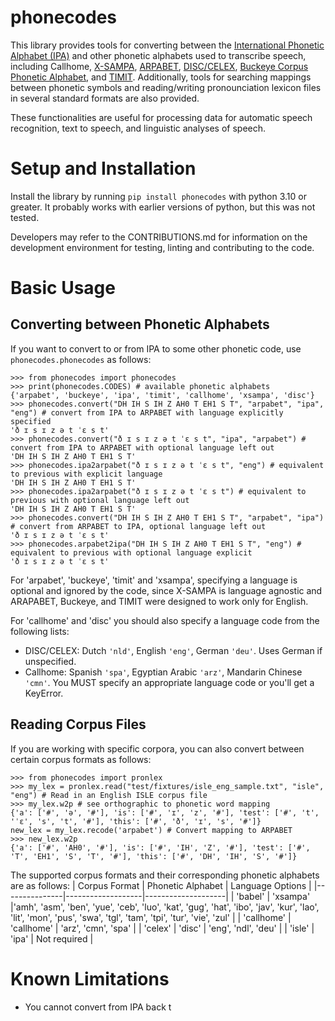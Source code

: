 # phonecodes
This library provides tools for converting between the [International Phonetic Alphabet (IPA)](https://en.wikipedia.org/wiki/International_Phonetic_Alphabet) and other phonetic alphabets used to transcribe speech, including Callhome, [X-SAMPA](https://en.wikipedia.org/wiki/X-SAMPA), [ARPABET](https://en.wikipedia.org/wiki/ARPABET), [DISC/CELEX](https://catalog.ldc.upenn.edu/LDC96L14), [Buckeye Corpus Phonetic Alphabet](https://buckeyecorpus.osu.edu/), and [TIMIT](https://catalog.ldc.upenn.edu/LDC93S1). Additionally, tools for searching mappings between phonetic symbols and reading/writing pronounciation lexicon files in several standard formats are also provided.

These functionalities are useful for processing data for automatic speech recognition, text to speech, and linguistic analyses of speech.

# Setup and Installation
Install the library by running `pip install phonecodes` with python 3.10 or greater. It probably works with earlier versions of python, but this was not tested.

Developers may refer to the CONTRIBUTIONS.md for information on the development environment for testing, linting and contributing to the code.

# Basic Usage
## Converting between Phonetic Alphabets
If you want to convert to or from IPA to some other phonetic code, use `phonecodes.phonecodes` as follows:
```
>>> from phonecodes import phonecodes
>>> print(phonecodes.CODES) # available phonetic alphabets
{'arpabet', 'buckeye', 'ipa', 'timit', 'callhome', 'xsampa', 'disc'}
>>> phonecodes.convert("DH IH S IH Z AH0 T EH1 S T", "arpabet", "ipa", "eng") # convert from IPA to ARPABET with language explicitly specified
'ð ɪ s ɪ z ə t ˈɛ s t'
>>> phonecodes.convert("ð ɪ s ɪ z ə t ˈɛ s t", "ipa", "arpabet") # convert from IPA to ARPABET with optional language left out
'DH IH S IH Z AH0 T EH1 S T'
>>> phonecodes.ipa2arpabet("ð ɪ s ɪ z ə t ˈɛ s t", "eng") # equivalent to previous with explicit language
'DH IH S IH Z AH0 T EH1 S T'
>>> phonecodes.ipa2arpabet("ð ɪ s ɪ z ə t ˈɛ s t") # equivalent to previous with optional language left out
'DH IH S IH Z AH0 T EH1 S T'
>>> phonecodes.convert("DH IH S IH Z AH0 T EH1 S T", "arpabet", "ipa") # convert from ARPABET to IPA, optional language left out
'ð ɪ s ɪ z ə t ˈɛ s t'
>>> phonecodes.arpabet2ipa("DH IH S IH Z AH0 T EH1 S T", "eng") # equivalent to previous with optional language explicit
'ð ɪ s ɪ z ə t ˈɛ s t'
```

For 'arpabet', 'buckeye', 'timit' and 'xsampa', specifying a language is optional and ignored by the code, since X-SAMPA is language agnostic and ARAPABET, Buckeye, and TIMIT were designed to work only for English.

For 'callhome' and 'disc' you should also specify a language code from the following lists:
- DISC/CELEX: Dutch `'nld'`, English `'eng'`, German `'deu'`. Uses German if unspecified.
- Callhome: Spanish `'spa'`, Egyptian Arabic `'arz'`, Mandarin Chinese `'cmn'`. You MUST specify an appropriate language code or you'll get a KeyError.


## Reading Corpus Files
If you are working with specific corpora, you can also convert between certain corpus formats as follows:
```
>>> from phonecodes import pronlex
>>> my_lex = pronlex.read("test/fixtures/isle_eng_sample.txt", "isle", "eng") # Read in an English ISLE corpus file
>>> my_lex.w2p # see orthographic to phonetic word mapping
{'a': ['#', 'ə', '#'], 'is': ['#', 'ɪ', 'z', '#'], 'test': ['#', 't', 'ˈɛ', 's', 't', '#'], 'this': ['#', 'ð', 'ɪ', 's', '#']}
new_lex = my_lex.recode('arpabet') # Convert mapping to ARPABET
>>> new_lex.w2p
{'a': ['#', 'AH0', '#'], 'is': ['#', 'IH', 'Z', '#'], 'test': ['#', 'T', 'EH1', 'S', 'T', '#'], 'this': ['#', 'DH', 'IH', 'S', '#']}
```

The supported corpus formats and their corresponding phonetic alphabets are as follows:
| Corpus Format | Phonetic Alphabet | Language Options   |
|---------------|-------------------|--------------------|
| 'babel' | 'xsampa' |'amh', 'asm', 'ben', 'yue', 'ceb', 'luo', 'kat', 'gug', 'hat', 'ibo', 'jav', 'kur', 'lao', 'lit', 'mon', 'pus', 'swa', 'tgl', 'tam', 'tpi', 'tur', 'vie', 'zul' |
| 'callhome' | 'callhome' | 'arz', 'cmn', 'spa' |
| 'celex' | 'disc' | 'eng', 'ndl', 'deu' |
| 'isle' | 'ipa' |  Not required |

# Known Limitations
- You cannot convert from IPA back t